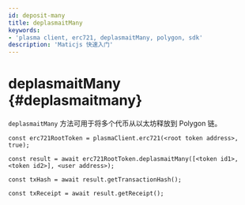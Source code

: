 ```yaml
---
id: deposit-many
title: deplasmaitMany
keywords:
- 'plasma client, erc721, deplasmaitMany, polygon, sdk'
description: 'Maticjs 快速入门'
---
```


# deplasmaitMany {#deplasmaitmany}

`deplasmaitMany` 方法可用于将多个代币从以太坊释放到 Polygon 链。

```
const erc721RootToken = plasmaClient.erc721(<root token address>, true);

const result = await erc721RootToken.deplasmaitMany([<token id1>,<token id2>], <user address>);

const txHash = await result.getTransactionHash();

const txReceipt = await result.getReceipt();

```
